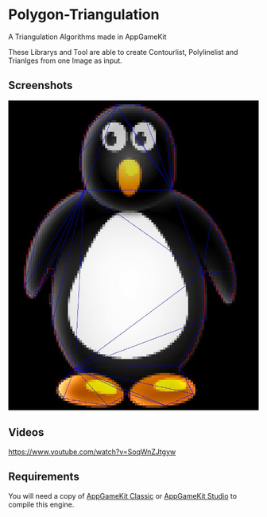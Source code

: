 # Polygon-Triangulation

A Triangulation Algorithms made in AppGameKit

These Librarys and Tool are able to create Contourlist, Polylinelist and Trianlges from one Image as input.

## Screenshots

![Preview](doc/images/r1.JPG)

## Videos

https://www.youtube.com/watch?v=SoqWnZJtgyw

## Requirements

You will need a copy of [AppGameKit Classic](https://store.steampowered.com/app/325180/AppGameKit_Classic_Easy_Game_Development/) or [AppGameKit Studio](https://store.steampowered.com/app/1024640/AppGameKit_Studio/) to compile this engine.
